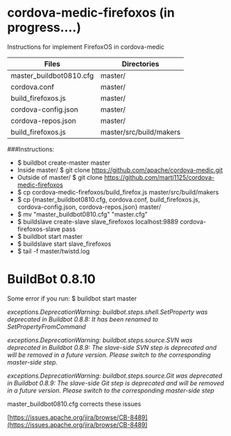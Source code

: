 # cordova-medic-firefoxos (in progress....)
Instructions for implement FirefoxOS in cordova-medic

Files                                          | Directories
---------------------------------------------- | -------------
master_buildbot0810.cfg                        | master/
cordova.conf                                   | master/
build_firefoxos.js                             | master/
cordova-config.json                            | master/
cordova-repos.json                             | master/
build_firefoxos.js                             | master/src/build/makers

###Instructions:

* $ buildbot create-master master
* Inside master/ $ git clone https://github.com/apache/cordova-medic.git
* Outside of master/ $ git clone https://github.com/marti1125/cordova-medic-firefoxos
* $ cp cordova-medic-firefoxos/build_firefox.js master/src/build/makers
* $ cp {master_buildbot0810.cfg, cordova.conf, build_firefoxos.js, cordova-config.json, cordova-repos.json} master/
* $ mv "master_buildbot0810.cfg" "master.cfg"
* $ buildslave create-slave slave_firefoxos localhost:9889 cordova-firefoxos-slave pass
* $ buildbot start master
* $ buildslave start slave_firefoxos
* $ tail -f master/twistd.log


# BuildBot 0.8.10

Some error if you run: $ buildbot start master

*exceptions.DeprecationWarning: buildbot.steps.shell.SetProperty was deprecated in Buildbot 0.8.8: It has been renamed to SetPropertyFromCommand*

*exceptions.DeprecationWarning: buildbot.steps.source.SVN was deprecated in Buildbot 0.8.9: The slave-side SVN step is deprecated and will be removed in a future version.  Please switch to the corresponding master-side step.*

*exceptions.DeprecationWarning: buildbot.steps.source.Git was deprecated in Buildbot 0.8.9: The slave-side Git step is deprecated and will be removed in a future version.  Please switch to the corresponding master-side step*


master_buildbot0810.cfg corrects these issues

[https://issues.apache.org/jira/browse/CB-8489](https://issues.apache.org/jira/browse/CB-8489)

